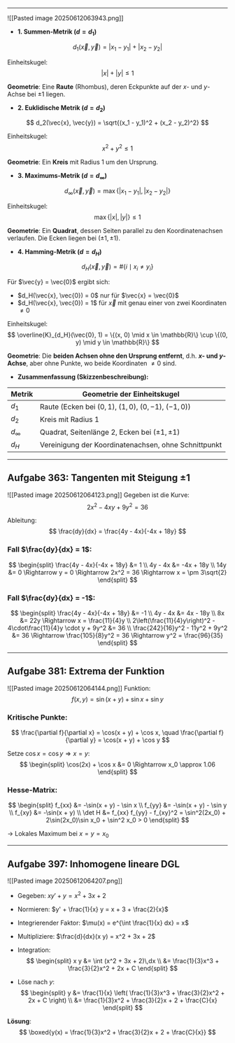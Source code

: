 
---
![[Pasted image 20250612063943.png]]
- **1. Summen-Metrik ($d = d_1$)**

$$
d_1(\vec{x}, \vec{y}) = |x_1 - y_1| + |x_2 - y_2|
$$

Einheitskugel:
$$
|x| + |y| \leq 1
$$

**Geometrie**: Eine **Raute** (Rhombus), deren Eckpunkte auf der $x$- und $y$-Achse bei $\pm1$ liegen.

- **2. Euklidische Metrik ($d = d_2$)**

$$
d_2(\vec{x}, \vec{y}) = \sqrt{(x_1 - y_1)^2 + (x_2 - y_2)^2}
$$

Einheitskugel:
$$
x^2 + y^2 \leq 1
$$

**Geometrie**: Ein **Kreis** mit Radius $1$ um den Ursprung.

-  **3. Maximums-Metrik ($d = d_\infty$)**

$$
d_\infty(\vec{x}, \vec{y}) = \max\left\{ |x_1 - y_1|, |x_2 - y_2| \right\}
$$

Einheitskugel:
$$
\max\{|x|, |y|\} \leq 1
$$

**Geometrie**: Ein **Quadrat**, dessen Seiten parallel zu den Koordinatenachsen verlaufen. Die Ecken liegen bei $(\pm1, \pm1)$.

- **4. Hamming-Metrik ($d = d_H$)**

$$
d_H(\vec{x}, \vec{y}) = \#\{i \mid x_i \neq y_i\}
$$

Für $\vec{y} = \vec{0}$ ergibt sich:
- $d_H(\vec{x}, \vec{0}) = 0$ nur für $\vec{x} = \vec{0}$
- $d_H(\vec{x}, \vec{0}) = 1$ für $\vec{x}$ mit genau einer von zwei Koordinaten $\neq 0$

Einheitskugel:
$$
\overline{K}_{d_H}(\vec{0}, 1) = \{(x, 0) \mid x \in \mathbb{R}\} \cup \{(0, y) \mid y \in \mathbb{R}\}
$$

**Geometrie**: Die **beiden Achsen ohne den Ursprung entfernt**, d.h. **$x$- und $y$-Achse**, aber ohne Punkte, wo beide Koordinaten $\neq 0$ sind.

- **Zusammenfassung (Skizzenbeschreibung):**

| Metrik       | Geometrie der Einheitskugel                              |
|--------------|----------------------------------------------------------|
| $d_1$        | Raute (Ecken bei $(0,1)$, $(1,0)$, $(0,-1)$, $(-1,0)$)   |
| $d_2$        | Kreis mit Radius $1$                                     |
| $d_\infty$   | Quadrat, Seitenlänge $2$, Ecken bei $(\pm1, \pm1)$       |
| $d_H$        | Vereinigung der Koordinatenachsen, ohne Schnittpunkt     |

---

## Aufgabe 363: Tangenten mit Steigung $\pm 1$
![[Pasted image 20250612064123.png]]
Gegeben ist die Kurve:
$$
2x^2 - 4xy + 9y^2 = 36
$$

Ableitung:
$$
\frac{dy}{dx} = \frac{4y - 4x}{-4x + 18y}
$$

### Fall $\frac{dy}{dx} = 1$:
$$
\begin{split}
\frac{4y - 4x}{-4x + 18y} &= 1 \\
4y - 4x &= -4x + 18y \\
14y &= 0 \Rightarrow y = 0 \Rightarrow 2x^2 = 36 \Rightarrow x = \pm 3\sqrt{2}
\end{split}
$$

### Fall $\frac{dy}{dx} = -1$:
$$
\begin{split}
\frac{4y - 4x}{-4x + 18y} &= -1 \\
4y - 4x &= 4x - 18y \\
8x &= 22y \Rightarrow x = \frac{11}{4}y \\
2\left(\frac{11}{4}y\right)^2 - 4\cdot\frac{11}{4}y \cdot y + 9y^2 &= 36 \\
\frac{242}{16}y^2 - 11y^2 + 9y^2 &= 36 \Rightarrow \frac{105}{8}y^2 = 36 \Rightarrow y^2 = \frac{96}{35}
\end{split}
$$

---

## Aufgabe 381: Extrema der Funktion
![[Pasted image 20250612064144.png]]
Funktion:
$$
f(x, y) = \sin(x + y) + \sin x + \sin y
$$

### Kritische Punkte:
$$
\frac{\partial f}{\partial x} = \cos(x + y) + \cos x, \quad
\frac{\partial f}{\partial y} = \cos(x + y) + \cos y
$$

Setze $\cos x = \cos y \Rightarrow x = y$:
$$
\begin{split}
\cos(2x) + \cos x &= 0 \Rightarrow x_0 \approx 1.06
\end{split}
$$

### Hesse-Matrix:
$$
\begin{split}
f_{xx} &= -\sin(x + y) - \sin x \\
f_{yy} &= -\sin(x + y) - \sin y \\
f_{xy} &= -\sin(x + y) \\
\det H &= f_{xx} f_{yy} - f_{xy}^2 = \sin^2(2x_0) + 2\sin(2x_0)\sin x_0 + \sin^2 x_0 > 0
\end{split}
$$

→ Lokales Maximum bei $x = y = x_0$

---

## Aufgabe 397: Inhomogene lineare DGL
![[Pasted image 20250612064207.png]]

- Gegeben: $x y' + y = x^2 + 3x + 2$
- Normieren: $y' + \frac{1}{x} y = x + 3 + \frac{2}{x}$
- Integrierender Faktor: $\mu(x) = e^{\int \frac{1}{x} dx} = x$
- Multipliziere: $\frac{d}{dx}(x y) = x^2 + 3x + 2$
- Integration:
$$
\begin{split}
x y &= \int (x^2 + 3x + 2)\,dx \\
&= \frac{1}{3}x^3 + \frac{3}{2}x^2 + 2x + C
\end{split}
$$

- Löse nach $y$:
$$
\begin{split}
y &= \frac{1}{x} \left( \frac{1}{3}x^3 + \frac{3}{2}x^2 + 2x + C \right) \\
&= \frac{1}{3}x^2 + \frac{3}{2}x + 2 + \frac{C}{x}
\end{split}
$$

**Lösung**:
$$
\boxed{y(x) = \frac{1}{3}x^2 + \frac{3}{2}x + 2 + \frac{C}{x}}
$$
